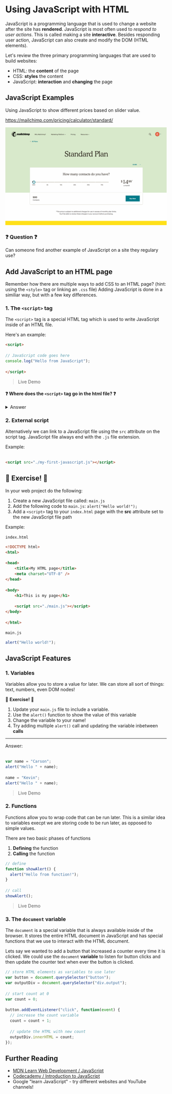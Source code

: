 # Using JavaScript with HTML

JavaScript is a programming language that is used to change a website after the site has **rendered**. JavaScript is most often used to *respond to user actions*. This is called making a site **interactive**. Besides responding user action, JavaScript can also create and modify the DOM (HTML elements).

Let's review the three primary programming languages that are used to build websites:

 - HTML: the **content** of the page
 - CSS: **styles** the content
 - JavaScript: **interaction** and **changing** the page
 
## JavaScript Examples

Using JavaScript to show different prices based on slider value.

https://mailchimp.com/pricing/calculator/standard/

![JavaScript slider example](./js-example-mc.gif)

### ❓ Question ❓

Can someone find another example of JavaScript on a site they regulary use?

## Add JavaScript to an HTML page

Remember how there are multiple ways to add CSS to an HTML page? (hint: using the `<style>` tag or linking an `.css` file) Adding JavaScript is done in a similiar way, but with a few key differences.

### 1. The `<script>` tag

The `<script>` tag is a special HTML tag which is used to write JavaScript inside of an HTML file.

Here's an example:

```html
<script>

// JavaScript code goes here
console.log("Hello from JavaScript");
 
</script>
```

> Live Demo 


#### ❓ Where does the `<script>` tag go in the html file? ❓

<details>
 <summary>Answer</summary>

The `<script>` tag can be placed anywhere in either the `<head>` or the `<body>` of the HTML document. However, there is a difference between them!

What happens happen if the `<script>` tag is placed in the `<head>` of the document? Consider a really long JavaScript file (5 million lines of code).

✅ `<script>` tags should be located at the end of the `<body>`
</details>

### 2. External script

Alternatively we can link to a JavaScript file using the `src` attribute on the script tag. JavaScript file always end with the `.js` file extension.

Example: 

```html

<script src="./my-first-javascript.js"></script>

```

##  💃 Exercise! 🕺 

In your web project do the following:

1. Create a new JavaScript file called: `main.js`
1. Add the following code to `main.js`: `alert("Hello world!");`
1. Add a `<script>` tag to your `index.html` page with the **src** attribute set to the new JavaScript file path

Example:

`index.html`

```html
<!DOCTYPE html>
<html>

<head>
    <title>My HTML page</title>
    <meta charset="UTF-8" />
</head>

<body>
    <h1>This is my page</h1>
 
    <script src="./main.js"></script>
</body>

</html>
```

`main.js`

```js
alert("Hello world!");
```

## JavaScript Features

### 1. Variables

Variables allow you to store a value for later. We can store all sort of things: text, numbers, even DOM nodes!

💃 **Exercise!** 🕺

1. Update your `main.js` file to include a variable.
1. Use the `alert()` function to show the value of this variable
1. Change the variable to your name!
1. Try adding multiple `alert()` call and updating the variable inbetween **calls** 

---

Answer:

```js

var name = "Carson";
alert("Hello " + name);

name = "Kevin";
alert("Hello " + name);

```

> Live Demo

### 2. Functions

Functions allow you to wrap code that can be run later. This is a similar idea to variables execpt we are storing code to be run later, as opposed to simple values.

There are two basic phases of functions

1. **Defining** the function
1. **Calling** the function

```js
// define
function showAlert() {
  alert("Hello from function!");
}

// call
showAlert();
```

> Live Demo

### 3. The `document` variable

The `document` is a special variable that is always available inside of the browser. It stores the entire HTML document in JavaScript and has special functions that we use to interact with the HTML document.

Lets say we wanted to add a button that increased a counter every time it is clicked. We could use the `document` **variable** to listen for button clicks and then update the counter text when ever the button is clicked.

```js
// store HTML elements as variables to use later
var button = document.querySelector("button");
var outputDiv = document.querySelector("div.output");

// start count at 0
var count = 0;

button.addEventListener("click", function(event) {
  // increase the count variable
  count = count + 1;

  // update the HTML with new count
  outputDiv.innerHTML = count;
});
```

## Further Reading

 - [MDN Learn Web Development / JavaScript](https://developer.mozilla.org/en-US/docs/Learn/JavaScript)
 - [Codecademy / Introduction to JavaScript](https://www.codecademy.com/learn/introduction-to-javascript)
 - Google "learn JavaScript" - try different websites and YouTube channels!
